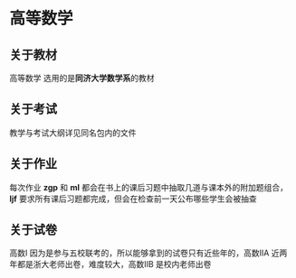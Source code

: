 # 高等数学

## 关于教材

高等数学 选用的是**同济大学数学系**的教材

## 关于考试

教学与考试大纲详见同名包内的文件

## 关于作业

每次作业 **zgp** 和 **ml** 都会在书上的课后习题中抽取几道与课本外的附加题组合， **ljf** 要求所有课后习题都完成，但会在检查前一天公布哪些学生会被抽查

## 关于试卷

高数I 因为是参与五校联考的，所以能够拿到的试卷只有近些年的，高数IIA 近两年都是浙大老师出卷，难度较大，高数IIB 是校内老师出卷